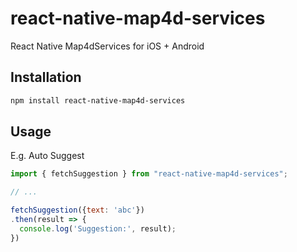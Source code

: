 # react-native-map4d-services

React Native Map4dServices for iOS + Android

## Installation

```sh
npm install react-native-map4d-services
```

## Usage

E.g. Auto Suggest

```js
import { fetchSuggestion } from "react-native-map4d-services";

// ...

fetchSuggestion({text: 'abc'})
.then(result => {
  console.log('Suggestion:', result);
})
```
